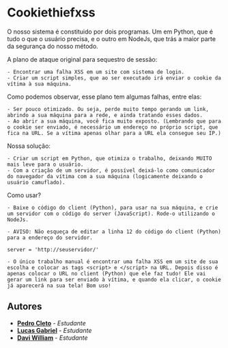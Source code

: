 # Cookiethiefxss


O nosso sistema é constituido por dois programas. Um em Python, que é tudo o que o usuário precisa, e o outro em NodeJs, que trás a maior parte da segurança do nosso método.

A plano de ataque original para sequestro de sessão:

	- Encontrar uma falha XSS em um site com sistema de login.
	- Criar um script simples, que ao ser executado irá enviar o cookie da vítima à sua máquina.

Como podemos observar, esse plano tem algumas falhas, entre elas:

	- Ser pouco otimizado. Ou seja, perde muito tempo gerando um link, abrindo a sua máquina para a rede, e ainda tratando esses dados.
	- Ao abrir a sua máquina, você fica muito exposto. (Lembrando que para o cookie ser enviado, é necessário um endereço no próprio script, que fica na URL. Se a vítima apenas olhar para a URL ela consegue seu IP.)

Nossa solução:

	- Criar um script em Python, que otimiza o trabalho, deixando MUITO mais leve para o usuário.
	- Com a criação de um servidor, é possível deixá-lo como comunicador do navegador da vítima com a sua máquina (logicamente deixando o usuário camuflado).

Como usar?

	- Baixe o código do client (Python), para usar na sua máquina, e crie um servidor com o código do server (JavaScript). Rode-o utilizando o NodeJs.

	- AVISO: Não esqueça de editar a linha 12 do código do client (Python) para a endereço do servidor.

```
server = 'http://seuservidor/'
```

	- O único trabalho manual é encontrar uma falha XSS em um site de sua escolha e colocar as tags <script> e </script> na URL. Depois disso é apenas colocar o URL no client (Python) que ele faz tudo! Ele vai gerar um link para ser enviado à vítima, e quando ela clicar, o cookie já aparecerá na sua tela! Bom uso!

## Autores

* **[Pedro Cleto](https://github.com/cl3t0)** - *Estudante*
* **[Lucas Gabriel](https://github.com/JackC0der)** - *Estudante*
* **[Davi William](https://github.com/daviwms999)** - *Estudante*